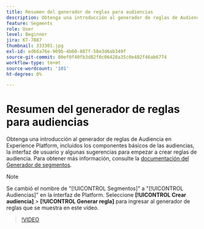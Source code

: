 ```yaml
---
title: Resumen del generador de reglas para audiencias
description: Obtenga una introducción al generador de reglas de Audiencia en Experience Platform, incluidos los componentes básicos de las audiencias, la interfaz de usuario y algunas sugerencias para empezar a crear reglas de audiencia.
feature: Segments
role: User
level: Beginner
jira: KT-7887
thumbnail: 333301.jpg
exl-id: ed66a76e-909b-4b60-887f-58e3d6ab349f
source-git-commit: 00ef0f40fb3d82f0c06428a35c0e402f46ab6774
workflow-type: tm+mt
source-wordcount: '101'
ht-degree: 0%

---
```


# Resumen del generador de reglas para audiencias

Obtenga una introducción al generador de reglas de Audiencia en Experience Platform, incluidos los componentes básicos de las audiencias, la interfaz de usuario y algunas sugerencias para empezar a crear reglas de audiencia. Para obtener más información, consulte la [documentación del Generador de segmentos](https://experienceleague.adobe.com/docs/experience-platform/segmentation/ui/segment-builder.html?lang=es).

>[!NOTE]
>
> Se cambió el nombre de &quot;[!UICONTROL Segmentos]&quot; a &quot;[!UICONTROL Audiencias]&quot; en la interfaz de Platform. Seleccione **[!UICONTROL Crear audiencia]** > **[!UICONTROL Generar regla]** para ingresar al generador de reglas que se muestra en este vídeo.


>[!VIDEO](https://video.tv.adobe.com/v/333301/?learn=on)

